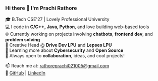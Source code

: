 ### Hi there 👋 I'm Prachi Rathore

🎓 B.Tech CSE'27 | Lovely Professional University  
💻 I code in **C/C++, Java, Python**, and love building web-based tools  
🌐 Currently working on projects involving **chatbots**, **frontend dev**, and **problem solving**  
🎨 Creative Head @ **Drive Dev LPU** and **Lepses LPU**  
🌱 Learning more about **Cybersecurity** and **Open Source**  
🤝 Always open to **collaboration**, ideas, and cool projects!

📫 Reach me at: rathoreprachi021005@gmail.com  
🔗 [GitHub](https://github.com/rathoreprachi05) | [LinkedIn](https://www.linkedin.com/in/your-link-here/)
